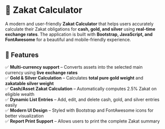 # 🕌 Zakat Calculator

A modern and user-friendly **Zakat Calculator** that helps users accurately calculate their Zakat obligations for **cash, gold, and silver** using **real-time exchange rates**. The application is built with **Bootstrap, JavaScript, and FontAwesome** for a beautiful and mobile-friendly experience.

## 🌟 Features

✅ **Multi-currency support** – Converts assets into the selected main currency using **live exchange rates**  
✅ **Gold & Silver Calculation** – Calculates **total pure gold weight** and **zakatable silver weight**  
✅ **Cash/Asset Zakat Calculation** – Automatically computes 2.5% Zakat on eligible wealth  
✅ **Dynamic List Entries** – Add, edit, and delete cash, gold, and silver entries easily  
✅ **Modern UI Design** – Styled with Bootstrap and FontAwesome icons for better visualization  
✅ **Report Print Support** – Allows users to print the complete Zakat summary  